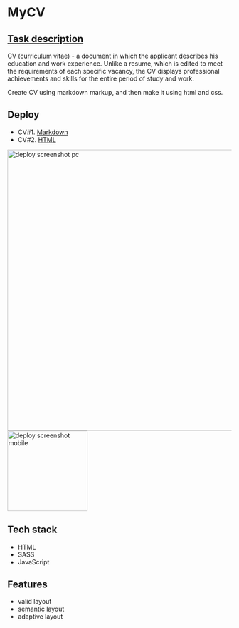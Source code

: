 # MyCV

## [Task description](https://github.com/rolling-scopes-school/tasks/blob/master/tasks/cv/cv.md) 
CV (curriculum vitae) - a document in which the applicant describes his education and work experience. Unlike a resume, which is edited to meet the requirements of each specific vacancy, the CV displays professional achievements and skills for the entire period of study and work.

Create CV using markdown markup, and then make it using html and css.
## Deploy
* CV#1. [Markdown](https://Maxxx1mHR.github.io/rsschool-cv/cv)
* CV#2. [HTML](https://Maxxx1mHR.github.io/rsschool-cv/)

<img  src="https://github.com/Maxxx1mHR/rsschool-cv/assets/44443884/4767dda1-801a-412e-ad82-7145ea94c196" alt="deploy screenshot pc" width="630">
<img  src="https://github.com/Maxxx1mHR/rsschool-cv/assets/44443884/1411e75c-b897-4885-85df-64e2cf07a2f4" alt="deploy screenshot mobile" width="180">  

## Tech stack
* HTML
* SASS
* JavaScript

## Features
* valid layout
* semantic layout
* adaptive layout



